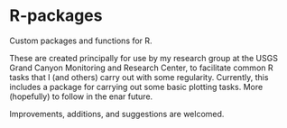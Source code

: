 # R-packages
Custom packages and functions for R.

These are created principally for use by my research group at the USGS Grand Canyon Monitoring and Research Center, to facilitate common R tasks that I (and others) carry out with some regularity.
Currently, this includes a package for carrying out some basic plotting tasks. More (hopefully) to follow in the enar future.

Improvements, additions, and suggestions are welcomed.

